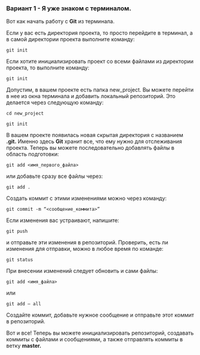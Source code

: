 ### **Вариант 1 - Я уже знаком с терминалом.**

Вот как начать работу с __Git__ из терминала.

Если у вас есть директория проекта, то просто перейдите в терминал, а в самой директории проекта выполните команду:

```
git init
```

Если хотите инициализировать проект со всеми файлами из директории проекта, то выполните команду:

```
git init
```

Допустим, в вашем проекте есть папка new_project. Вы можете перейти в нее из окна терминала и добавить локальный репозиторий. Это делается через следующую команду:

```
cd new_project

git init
```

В вашем проекте появилась новая скрытая директория с названием __.git.__ Именно здесь __Git__ хранит все, что ему нужно для отслеживания проекта. Теперь вы можете последовательно добавлять файлы в область подготовки:

```
git add <имя_первого_файла>
```

или добавьте сразу все файлы через:

```
git add .
```

Создать коммит с этими изменениями можно через команду:

```
git commit -m “<сообщение_коммита>”
```

Если изменения вас устраивают, напишите:

```
git push
```


и отправьте эти изменения в репозиторий. Проверить, есть ли изменения для отправки, можно в любое время по команде:

```
git status
```

При внесении изменений следует обновить и сами файлы:

```
git add <имя_файла>
```

или

```
git add — all
```

Создайте коммит, добавьте нужное сообщение и отправьте этот коммит в репозиторий.

Вот и все! Теперь вы можете инициализировать репозиторий, создавать коммиты с файлами и сообщениями, а также отправлять коммиты в ветку **master.**


